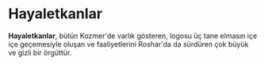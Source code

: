 # Hayaletkanlar

**Hayaletkanlar**, bütün Kozmer'de varlık gösteren, logosu üç tane elmasın içe içe geçemesiyle oluşan ve faaliyetlerini Roshar'da da sürdüren çok büyük ve gizli bir örgüttür.
